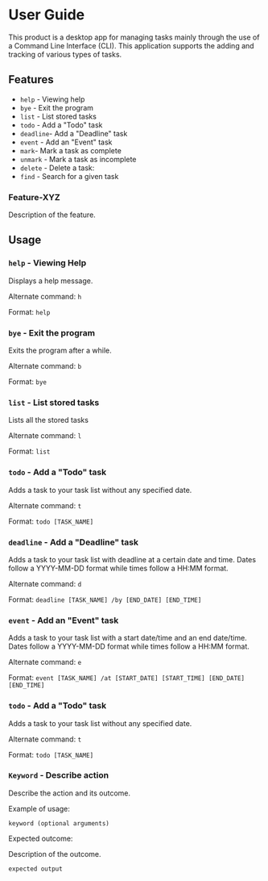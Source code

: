 # User Guide

This product is a desktop app for managing tasks mainly through the use of a Command Line Interface (CLI). This application supports the adding and tracking of various types of tasks.

## Features 
- `help` - Viewing help
- `bye` - Exit the program
- `list` - List stored tasks 
- `todo` - Add a "Todo" task
- `deadline`- Add a "Deadline" task 
- `event` - Add an "Event" task
- `mark`- Mark a task as complete
- `unmark` - Mark a task as incomplete
- `delete` - Delete a task: 
- `find` - Search for a given task

### Feature-XYZ

Description of the feature.

## Usage

### `help` - Viewing Help
Displays a help message.

Alternate command: `h`

Format: `help`

### `bye` - Exit the program
Exits the program after a while.

Alternate command: `b`

Format: `bye`

### `list` - List stored tasks 
Lists all the stored tasks

Alternate command: `l`

Format: `list`

### `todo` - Add a "Todo" task
Adds a task to your task list without any specified date.

Alternate command: `t`

Format: `todo [TASK_NAME]`

### `deadline` - Add a "Deadline" task 
Adds a task to your task list with deadline at a certain date and time. Dates follow a YYYY-MM-DD format while times follow a HH:MM format.

Alternate command: `d`

Format: `deadline [TASK_NAME] /by [END_DATE] [END_TIME]`

### `event` - Add an "Event" task
Adds a task to your task list with a start date/time and an end date/time. Dates follow a YYYY-MM-DD format while times follow a HH:MM format.

Alternate command: `e`

Format: `event [TASK_NAME] /at [START_DATE] [START_TIME] [END_DATE] [END_TIME]`

### `todo` - Add a "Todo" task
Adds a task to your task list without any specified date.

Alternate command: `t`

Format: `todo [TASK_NAME]`


### `Keyword` - Describe action

Describe the action and its outcome.

Example of usage: 

`keyword (optional arguments)`

Expected outcome:

Description of the outcome.

```
expected output
```
